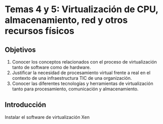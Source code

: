 Temas 4 y 5: Virtualización de CPU, almacenamiento, red y otros recursos físicos
==

<!--@
prev: 3.Uso_de_sistemas
-->

<div class="objetivos" markdown="1">

<h2>Objetivos</h2>

1. Conocer los conceptos relacionados con el proceso de virtualización tanto de software como de hardware. 
2. Justificar la necesidad de procesamiento virtual frente a real en el contexto de una infraestructura TIC de una organización.
3. Conocer las diferentes tecnologías y herramientas de virtualización tanto para procesamiento, comunicación y almacenamiento. 

</div>

Introducción
-------------------

<div class='ejercicios' markdown='1'>
	Instalar el software de virtualización Xen
</div>
